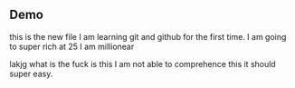 ## Demo
this is the new file I am learning git and github for the first time.
I am going to super rich at 25  I am millionear


lakjg what is the fuck is this I am not able to comprehence this it should super easy.
